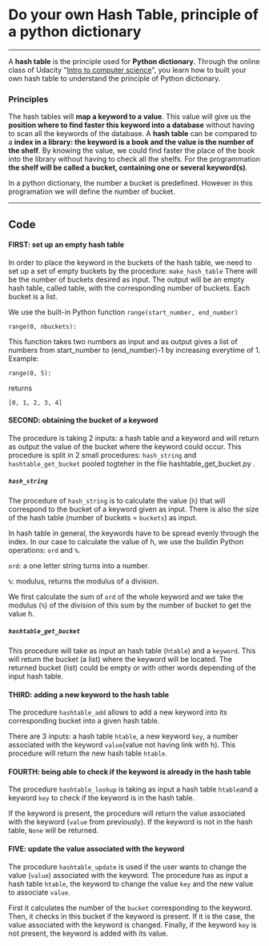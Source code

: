 ﻿Do your own Hash Table, principle of a python dictionary
===================


----------
A **hash table** is the principle used for **Python dictionary**. Through the online class of Udacity "[Intro to computer science](https://www.udacity.com/course/intro-to-computer-science--cs101)", you learn how to built your own hash table to understand the principle of Python dictionary. 

### Principles
The hash tables will **map a keyword to a value**. This value will give us the **position where to find faster this keyword into a database** without having to scan all the keywords of the database. A **hash table** can be compared to a **index in a library: the keyword is a book and the value is the number of the shelf**. By knowing the value, we could find faster the place of the book into the library without having to check all the shelfs. For the programmation **the shelf will be called a bucket, containing one or several keyword(s)**. 

In a python dictionary, the number a bucket is predefined. However in this programation we will define the number of bucket.  

----------

Code
-------------

#### **FIRST**: set up an empty hash table
In order to place the keyword in the buckets of the hash table, we need to set up a set of empty buckets by the procedure: `make_hash_table`
There will be the number of buckets desired as input. The output will be an empty hash table, called table, with the corresponding number of buckets. Each bucket is a list.

We use the built-in Python function `range(start_number, end_number)`
```
range(0, nbuckets):
```
This function takes two numbers as input and as output gives a list of numbers from start_number to (end_number)-1 by increasing everytime of 1.
Example:
```
range(0, 5):
```
returns
```
[0, 1, 2, 3, 4]
```
#### **SECOND**: obtaining the bucket of a keyword 

The procedure is taking 2 inputs: a hash table and a keyword and will return as output the value of the bucket where the keyword could occur. 
This procedure is split in 2 small procedures: `hash_string` and `hashtable_get_bucket` pooled togteher in the file hashtable_get_bucket.py .

##### `hash_string`
The procedure of `hash_string` is to calculate the value (`h`) that will correspond to the bucket of a keyword given as input. There is also the size of the hash table (number of buckets = `buckets`) as input.

In hash table in general, the keywords have to be spread evenly through the index. 
In our case to calculate the value of h, we use the buildin Python operations: `ord` and `%`.

`ord`: a one letter string turns into a number.

`%`: modulus, returns the modulus of a division.

 We first calculate the sum of `ord` of the whole keyword and we take the modulus (`%`) of the division of this sum by the number of bucket to get the value h.
 
##### `hashtable_get_bucket`
This procedure will take as input an hash table (`htable`) and a `keyword`. This will return the bucket (a list) where the keyword will be located. The returned bucket (list) could be empty or with other words depending of the input hash table.  

#### **THIRD**: adding a new keyword to the hash table
 
The procedure `hashtable_add` allows to add a new keyword into its corresponding bucket into a given hash table. 

There are 3 inputs: a hash table `htable`, a new keyword `key`, a number associated with the keyword `value`(value not having link with h). This procedure will return the new hash table `htable`.

#### **FOURTH**: being able to check if the keyword is already in the hash table

The procedure `hashtable_lookup` is taking as input a hash table `htable`and a keyword `key` to check if the keyword is in the hash table. 

If the keyword is present, the procedure will return the value associated with the keyword (`value` from previously). If the keyword is not in the hash table, `None` will be returned.

#### **FIVE**: update the value associated with the keyword

The procedure `hashtable_update` is used if the user wants to change the value (`value`) associated with the keyword. The procedure has as input a hash table `htable`, the keyword to change the value `key` and the new value to associate `value`. 

First it calculates the number of the `bucket` corresponding to the keyword. Then, it checks in this bucket if the keyword is present. If it is the case, the value associated with the keyword is changed. Finally, if the keyword `key` is not present, the keyword is added with its value.





